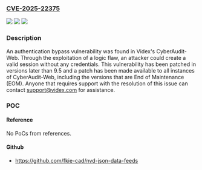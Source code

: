 ### [CVE-2025-22375](https://cve.mitre.org/cgi-bin/cvename.cgi?name=CVE-2025-22375)
![](https://img.shields.io/static/v1?label=Product&message=CyberAudit-Web&color=blue)
![](https://img.shields.io/static/v1?label=Version&message=%3C%3D%209.5%20&color=brightgreen)
![](https://img.shields.io/static/v1?label=Vulnerability&message=CWE-287%20Improper%20Authentication&color=brightgreen)

### Description

An authentication bypass vulnerability was found in Videx's CyberAudit-Web. Through the exploitation of a logic flaw, an attacker could create a valid session without any credentials. This vulnerability has been patched in versions later than 9.5 and a patch has been made available to all instances of CyberAudit-Web, including the versions that are End of Maintenance (EOM). Anyone that requires support with the resolution of this issue can contact support@videx.com for assistance.

### POC

#### Reference
No PoCs from references.

#### Github
- https://github.com/fkie-cad/nvd-json-data-feeds

